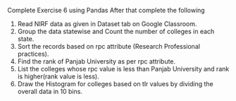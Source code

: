 Complete Exercise  6 using Pandas
After that complete the following
1. Read NIRF data as given in Dataset tab on Google Classroom.
2. Group the data statewise and Count the number of colleges in each state.
3.  Sort the records based on rpc attribute (Research Professional practices).
4. Find the rank of Panjab University as per rpc attribute.
5. List the colleges whose rpc value is less than Panjab University and rank is higher(rank value is less).
6. Draw the Histogram for colleges based on tlr values by dividing the overall data in 10 bins.
